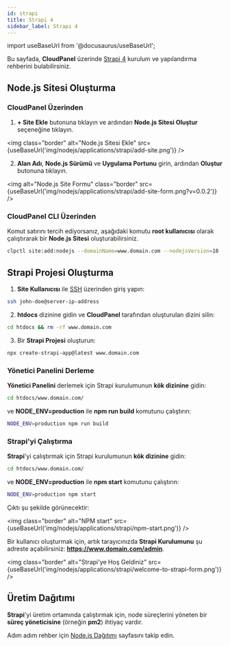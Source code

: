 ```yaml
---
id: strapi
title: Strapi 4
sidebar_label: Strapi 4
---
```


import useBaseUrl from '@docusaurus/useBaseUrl';

Bu sayfada, **CloudPanel** üzerinde [Strapi 4](https://strapi.io/) kurulum ve yapılandırma rehberini bulabilirsiniz.

## Node.js Sitesi Oluşturma

### CloudPanel Üzerinden

1. **+ Site Ekle** butonuna tıklayın ve ardından **Node.js Sitesi Oluştur** seçeneğine tıklayın.

<img class="border" alt="Node.js Sitesi Ekle" src={useBaseUrl('img/nodejs/applications/strapi/add-site.png')} />

2. **Alan Adı**, **Node.js Sürümü** ve **Uygulama Portunu** girin, ardından **Oluştur** butonuna tıklayın.

<img alt="Node.js Site Formu" class="border" src={useBaseUrl('img/nodejs/applications/strapi/add-site-form.png?v=0.0.2')} />

### CloudPanel CLI Üzerinden

Komut satırını tercih ediyorsanız, aşağıdaki komutu **root kullanıcısı** olarak çalıştırarak bir **Node.js Sitesi** oluşturabilirsiniz.

```bash
clpctl site:add:nodejs --domainName=www.domain.com --nodejsVersion=18 --appPort=1337 --siteUser='john-doe' --siteUserPassword='!secretPassword!'
```

## Strapi Projesi Oluşturma

1. **Site Kullanıcısı** ile [SSH](../../../frontend-area/ssh-ftp/#ssh-login) üzerinden giriş yapın:

```bash
ssh john-doe@server-ip-address
```

2. **htdocs** dizinine gidin ve **CloudPanel** tarafından oluşturulan dizini silin:

```bash
cd htdocs && rm -rf www.domain.com
```

3. Bir **Strapi Projesi** oluşturun:

```bash
npx create-strapi-app@latest www.domain.com
```

### Yönetici Panelini Derleme

**Yönetici Panelini** derlemek için Strapi kurulumunun **kök dizinine** gidin:

```bash
cd htdocs/www.domain.com/
```

ve **NODE_ENV=production** ile **npm run build** komutunu çalıştırın:

```bash
NODE_ENV=production npm run build
```

### Strapi'yi Çalıştırma

**Strapi**'yi çalıştırmak için Strapi kurulumunun **kök dizinine** gidin:

```bash
cd htdocs/www.domain.com/
```

ve **NODE_ENV=production** ile **npm start** komutunu çalıştırın:

```bash
NODE_ENV=production npm start
```

Çıktı şu şekilde görünecektir:

<img class="border" alt="NPM start" src={useBaseUrl('img/nodejs/applications/strapi/npm-start.png')} />

Bir kullanıcı oluşturmak için, artık tarayıcınızda **Strapi Kurulumunu** şu adreste açabilirsiniz: **https://www.domain.com/admin**.

<img class="border" alt="Strapi'ye Hoş Geldiniz" src={useBaseUrl('img/nodejs/applications/strapi/welcome-to-strapi-form.png')} />

## Üretim Dağıtımı

**Strapi**'yi üretim ortamında çalıştırmak için, node süreçlerini yöneten bir **süreç yöneticisine** (örneğin **pm2**) ihtiyaç vardır.

Adım adım rehber için [Node.js Dağıtımı](../../../nodejs/deployment/pm2/) sayfasını takip edin.
